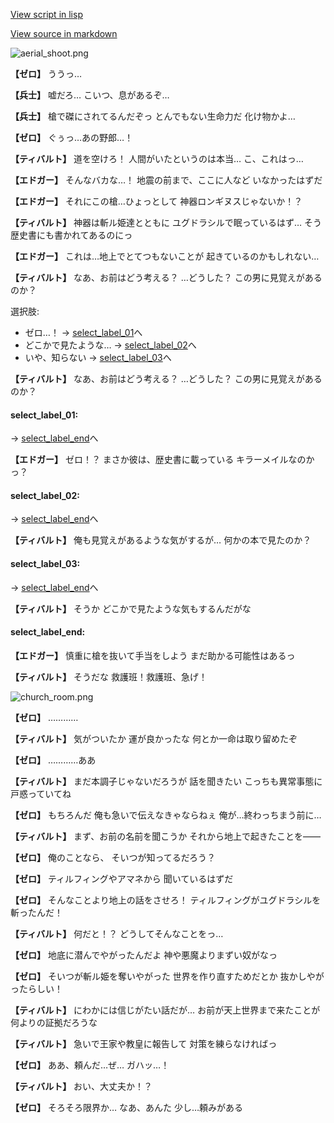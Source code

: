 [View script in lisp](../scripts/101203020.txt)

[View source in markdown](101203020.md)

![aerial_shoot.png](../images/backgrounds/aerial_shoot.png)

**【ゼロ】**
ううっ…

**【兵士】**
嘘だろ…
こいつ、息があるぞ…

**【兵士】**
槍で磔にされてるんだぞっ
とんでもない生命力だ
化け物かよ…

**【ゼロ】**
ぐぅっ…あの野郎…！

**【ティバルト】**
道を空けろ！
人間がいたというのは本当…
こ、これはっ…

**【エドガー】**
そんなバカな…！
地震の前まで、ここに人など
いなかったはずだ

**【エドガー】**
それにこの槍…ひょっとして
神器ロンギヌスじゃないか！？

**【ティバルト】**
神器は斬ル姫達とともに
ユグドラシルで眠っているはず…
そう歴史書にも書かれてあるのにっ

**【エドガー】**
これは…地上でとてつもないことが
起きているのかもしれない…

**【ティバルト】**
なあ、お前はどう考える？
…どうした？
この男に見覚えがあるのか？

選択肢:
- ゼロ…！ → [select_label_01](#select_label_01)へ
- どこかで見たような… → [select_label_02](#select_label_02)へ
- いや、知らない → [select_label_03](#select_label_03)へ


**【ティバルト】**
なあ、お前はどう考える？
…どうした？
この男に見覚えがあるのか？

#### select_label_01:
 → [select_label_end](#select_label_end)へ

**【エドガー】**
ゼロ！？
まさか彼は、歴史書に載っている
キラーメイルなのかっ？

#### select_label_02:
 → [select_label_end](#select_label_end)へ

**【ティバルト】**
俺も見覚えがあるような気がするが…
何かの本で見たのか？

#### select_label_03:
 → [select_label_end](#select_label_end)へ

**【ティバルト】**
そうか
どこかで見たような気もするんだがな

#### select_label_end:

**【エドガー】**
慎重に槍を抜いて手当をしよう
まだ助かる可能性はあるっ

**【ティバルト】**
そうだな
救護班！救護班、急げ！

![church_room.png](../images/backgrounds/church_room.png)

**【ゼロ】**
…………

**【ティバルト】**
気がついたか
運が良かったな
何とか一命は取り留めたぞ

**【ゼロ】**
…………ああ

**【ティバルト】**
まだ本調子じゃないだろうが
話を聞きたい
こっちも異常事態に戸惑っていてね

**【ゼロ】**
もちろんだ
俺も急いで伝えなきゃならねぇ
俺が…終わっちまう前に…

**【ティバルト】**
まず、お前の名前を聞こうか
それから地上で起きたことを――

**【ゼロ】**
俺のことなら、
そいつが知ってるだろう？

**【ゼロ】**
ティルフィングやアマネから
聞いているはずだ

**【ゼロ】**
そんなことより地上の話をさせろ！
ティルフィングがユグドラシルを
斬ったんだ！

**【ティバルト】**
何だと！？
どうしてそんなことをっ…

**【ゼロ】**
地底に潜んでやがったんだよ
神や悪魔よりまずい奴がなっ

**【ゼロ】**
そいつが斬ル姫を奪いやがった
世界を作り直すためだとか
抜かしやがったらしい！

**【ティバルト】**
にわかには信じがたい話だが…
お前が天上世界まで来たことが
何よりの証拠だろうな

**【ティバルト】**
急いで王家や教皇に報告して
対策を練らなければっ

**【ゼロ】**
ああ、頼んだ…ぜ…
ガハッ…！

**【ティバルト】**
おい、大丈夫か！？

**【ゼロ】**
そろそろ限界か…
なあ、あんた
少し…頼みがある